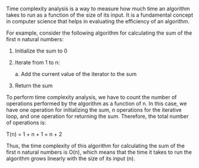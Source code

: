 

Time complexity analysis is a way to measure how much time an algorithm takes to run as a function of the size of its input. It is a fundamental concept in computer science that helps in evaluating the efficiency of an algorithm.

For example, consider the following algorithm for calculating the sum of the first n natural numbers:

1. Initialize the sum to 0

2. Iterate from 1 to n:

   a. Add the current value of the iterator to the sum

3. Return the sum

To perform time complexity analysis, we have to count the number of operations performed by the algorithm as a function of n. In this case, we have one operation for initializing the sum, n operations for the iterative loop, and one operation for returning the sum. Therefore, the total number of operations is:

T(n) = 1 + n + 1 = n + 2

Thus, the time complexity of this algorithm for calculating the sum of the first n natural numbers is O(n), which means that the time it takes to run the algorithm grows linearly with the size of its input (n).